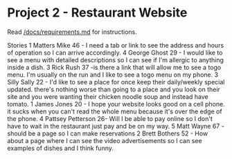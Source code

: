 # Project 2 - Restaurant Website

Read [/docs/requirements.md](https://github.com/bootcamp-s19/project2-js-restaurant-website/blob/master/docs/requirements.md) for instructions.

Stories
   1 Matters Mike 46 - I need a tab or link to see the address and  hours of operation so I can arrive accordingly.
   4  George Ghost 29 - I would like to see a menu with detailed descriptions so I can see if I'm allergic to anything inside a dish.
   3 Rick Rush 37 -is there a link that will allow me to see a togo menu. I'm usually on the run and I like to see a togo menu on my    phone.
   3 Silly Sally 22  - I'd like to see a place for once keep their daily/weekly special updated. there's nothing worse than going to    a place and you look on their site and you were wanting their chicken noodle soup and instead have tomato.
   1 James Jones 20  - I hope your website looks good on a cell phone. it sucks when you can't read the whole menu because it's over    the edge of the phone.
   4 Pattsey Petterson 26- Will I be able to pay online so I don't have to wait in the restaurant just pay and be on my way.
   5  Matt Wayne 67 -should be a page so I can make  reservations
   2   Brett Bothers 52 - How about a page where I can see the video advertisements so I can see examples of dishes and I think funny. 
